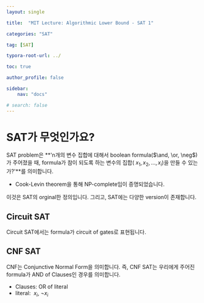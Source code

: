 ```yaml
---
layout: single

title:  "MIT Lecture: Algorithmic Lower Bound - SAT 1"

categories: "SAT"

tag: [SAT]

typora-root-url: ../

toc: true

author_profile: false

sidebar:
    nav: "docs"

# search: false
---
```




# SAT가 무엇인가요?

SAT problem은 **'n개의 변수 집합에 대해서 boolean formula($\and, \or, \neg$)가 주어졌을 때, formula가 참이 되도록 하는 변수의 집합($\ x_1, x_2, ..., x_i$)을 만들 수 있는가?'**를 의미합니다.

- Cook-Levin theorem을 통해 NP-complete임이 증명되었습니다.

  

이것은 SAT의 orginal한 정의입니다. 그리고, SAT에는 다양한 version이 존재합니다.



## Circuit SAT

Circuit SAT에서는 formula가 circuit of gates로 표현됩니다.

 

## CNF SAT

CNF는 Conjunctive Normal Form을 의미합니다. 즉, CNF SAT는 우리에게 주어진 formula가 AND of Clauses인 경우를 의미합니다.

- Clauses: OR of literal
- literal: $\ x_i$, $\neg x_i$​
